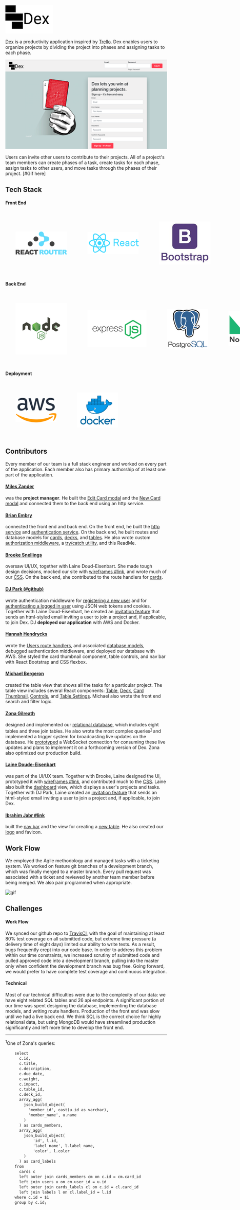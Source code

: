 <a name="logo">![](client/public/assets/Logo.png)</a>

[Dex](www.winwithdex.app) is a productivity application inspired by [Trello](https://trello.com/en-US). Dex enables users to organize projects by dividing the project into phases and assigning tasks to each phase.

[![](readme/screenshot.png)](www.winwithdex.app)

Users can invite other users to contribute to their projects. All of a project's team members can create phases of a task, create tasks for each phase, assign tasks to other users, and move tasks through the phases of their project.
[#Gif here]

## Tech Stack

#### Front End

<div style="display:flex; justify-content:left; align-items:center">
  <img src="./readme/logos/react-router.png" alt="React-Router" style="width: 10rem;margin:2rem"/>
  <img src="./readme/logos/react.png" alt="React" style="width: 10rem; margin:2rem"/>
  <img src="./readme/logos/download.jpeg" alt="Bootstrap" style="width: 10rem;margin:2rem"/>
</div>

#### Back End

  <div style="display:flex; justify-content:left; align-items:center">
    <img src="./readme/logos/node.png" alt="NodeJs" style="width: 10rem;margin:2rem"/>
    <img src="./readme/logos/express.png" alt="ExpressJS" style="width: 14rem; margin:2rem"/>
    <img src="./readme/logos/postgres.png" alt="PostgreSQL" style="width: 8rem;margin:2rem"/>
    <img src="./readme/logos/nodemailer.png" alt="Node Mailer" style="width: 8rem;margin:2rem"/>
  </div>

#### Deployment

  <div style="display:flex; justify-content:left; align-items:center">
    <img src="./readme/logos/aws.png" alt="React-Router" style="width: 8rem;margin:2rem"/>
    <img src="./readme/logos/docker.png" alt="React" style="width: 8rem; margin:2rem"/>
  </div>

## Contributors

Every member of our team is a full stack engineer and worked on every part of the application. Each member also has primary authorship of at least one part of the application.

#### [Miles Zander](https://github.com/mileszander)

was the **project manager**. He built the [Edit Card modal](client/src/components/EditCardModal.js) and the [New Card modal](client/src/components/NewCardModal.js) and connected them to the back end using an http service.

#### [Brian Embry](https://github.com/baembry)

connected the front end and back end. On the front end, he built the [http service](client/services/http/http.js) and [authentication service](client/services/auth.js). On the back end, he built routes and database models for [cards](server/routes/cards.js), [decks](server/routes/decks.js), and [tables](server/routes/tables.js). He also wrote custom [authorization middleware](server/middleware/authorization.js), a [try/catch utility](server/utils/tryCatch.js), and this ReadMe.

#### [Brooke Snellings](https://github.com/brookesnellings)

oversaw UI/UX, together with Laine Doud-Eisenbart. She made tough design decisions, mocked our site with [wireframes #link](), and wrote much of our [CSS](client/public/styles.css). On the back end, she contributed to the route handlers for [cards](server/routes/cards.js).

#### [DJ Park (#github)]()

wrote authentication middleware for [registering a new user](server/middleware/auth.js) and for [authenticating a logged in user](server/middleware/jwtChecker.js) using JSON web tokens and cookies. Together with Laine Doud-Eisenbart, he created an [invitation feature](server/routes/invites.js) that sends an html-styled email inviting a user to join a project and, if applicable, to join Dex. DJ **deployed our application** with AWS and Docker.

#### [Hannah Hendrycks](https://github.com/hhendrycks?tab=repositories)

wrote the [Users route handlers](server/routes/users.js), and associated [database models](db/models/users.js), debugged authentication middleware, and deployed our database with AWS. She styled the card thumbnail component, table controls, and nav bar with React Bootstrap and CSS flexbox.

#### [Michael Bergeron](https://github.com/Michael-Bergeron)

created the table view that shows all the tasks for a particular project. The table view includes several React components: [Table](client/src/components/Table.js), [Deck](client/src/components/Deck.js), [Card Thumbnail](client/src/components/CardThumbnails.js), [Controls](client/src/components/Controls.js), and [Table Settings](client/src/components/TableSettings.js). Michael also wrote the front end search and filter logic.

#### [Zona Gilreath](https://github.com/zonagilreath)

designed and implemented our [relational database](db/schemas), which includes eight tables and three join tables. He also wrote the most complex queries<sup>[1](#query)</sup> and implemented a trigger system for broadcasting live updates on the database. He [prototyped](server/socketsExperiments) a WebSocket connection for consuming these live updates and plans to implement it on a forthcoming version of Dex. Zona also optimized our production build.

#### [Laine Doude-Eisenbart](https://github.com/eisenbartl)

was part of the UI/UX team. Together with Brooke, Laine designed the UI, prototyped it with [wireframes #link](), and contributed much to the [CSS](client/public/styles.css). Laine also built the [dashboard]() view, which displays a user's projects and tasks. Together with DJ Park, Laine created an [invitation feature](server/routes/invites.js) that sends an html-styled email inviting a user to join a project and, if applicable, to join Dex.

#### [Ibrahim Jabr #link](https://github.com/ibrahimjabr12)

built the [nav bar](client/src/components/NavBar.js) and the view for creating a [new table](client/src/components/TableSettings.js). He also created our [logo](#logo) and favicon.

## Work Flow

We employed the Agile methodology and managed tasks with a ticketing system. We worked on feature git branches of a development branch, which was finally merged to a master branch. Every pull request was associated with a ticket and reviewed by another team member before being merged. We also pair programmed when appropriate.

![gif](https://media.giphy.com/media/dZiDHskH1pW7pLpAbr/giphy.gif)

## Challenges

#### Work Flow

We synced our github repo to [TravisCI](https://travis-ci.org/), with the goal of maintaining at least 80% test coverage on all submitted code, but extreme time pressure (a delivery time of eight days) limited our ability to write tests. As a result, bugs frequently crept into our code base. In order to address this problem within our time constraints, we increased scrutiny of submitted code and pulled approved code into a development branch, pulling into the master only when confident the development branch was bug free. Going forward, we would prefer to have complete test coverage and continuous integration.

#### Technical

Most of our technical difficulties were due to the complexity of our data: we have eight related SQL tables and 26 api endpoints. A significant portion of our time was spent designing the database, implementing the database models, and writing route handlers. Production of the front end was slow until we had a live back end. We think SQL is the correct choice for highly relational data, but using MongoDB would have streamlined production significantly and left more time to develop the front end.

---

<a name="query">
<sup>1</sup>One of Zona's queries:

        select
          c.id,
          c.title,
          c.description,
          c.due_date,
          c.weight,
          c.impact,
          c.table_id,
          c.deck_id,
          array_agg(
            json_build_object(
              'member_id', cast(u.id as varchar),
              'member_name', u.name
            )
          ) as cards_members,
          array_agg(
            json_build_object(
                'id', l.id,
                'label_name', l.label_name,
                'color', l.color
            )
          ) as card_labels
        from
          cards c
          left outer join cards_members cm on c.id = cm.card_id
          left join users u on cm.user_id = u.id
          left outer join cards_labels cl on c.id = cl.card_id
          left join labels l on cl.label_id = l.id
        where c.id = $1
        group by c.id;

</a>
